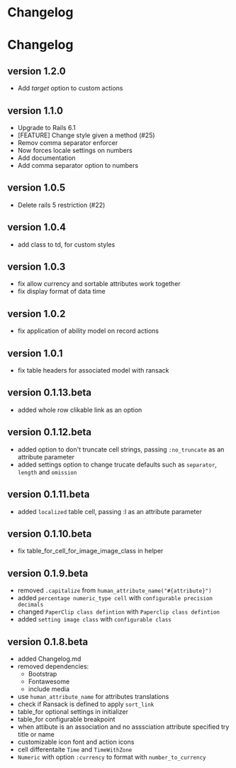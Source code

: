 # Changelog

# Changelog

## version 1.2.0

- Add _target_ option to custom actions

## version 1.1.0

- Upgrade to Rails 6.1
- [FEATURE] Change style given a method (#25)
- Remov comma separator enforcer
- Now forces locale settings on numbers
- Add documentation
- Add comma separator option to numbers

## version 1.0.5

- Delete rails 5 restriction (#22)

## version 1.0.4

- add class to td, for custom styles

## version 1.0.3

- fix allow currency and sortable attributes work together
- fix display format of data time 

## version 1.0.2

- fix application of ability model on record actions

## version 1.0.1

- fix table headers for associated model with ransack

## version 0.1.13.beta

- added whole row clikable link as an option

## version 0.1.12.beta

- added option to don't truncate cell strings, passing `:no_truncate` as an attribute parameter
- added settings option to change trucate defaults such as `separator`, `length` and `omission`

## version 0.1.11.beta

- added `localized` table cell, passing :l as an attribute parameter

## version 0.1.10.beta

- fix table_for_cell_for_image_image_class in helper

## version 0.1.9.beta

- removed `.capitalize` from `human_attribute_name("#{attribute}")`
- added `percentage numeric_type cell` with `configurable precision decimals`
- changed `PaperClip class defintion` with `Paperclip class defintion`
- added `setting image class` with `configurable class`

## version 0.1.8.beta

- added Changelog.md
- removed dependencies:
  - Bootstrap
  - Fontawesome
  - include media
- use `human_attribute_name` for attributes translations
- check if Ransack is defined to apply `sort_link`
- table_for optional settings in initializer
- table_for configurable breakpoint
- when attibute is an association and no asssciation attribute specified try title or name
- customizable icon font and action icons
- cell differentaite `Time` and `TimeWithZone`
- `Numeric` with option `:currency` to format with `number_to_currency`
